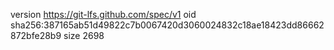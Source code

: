 version https://git-lfs.github.com/spec/v1
oid sha256:387165ab51d49822c7b0067420d3060024832c18ae18423dd86662872bfe28b9
size 2698
